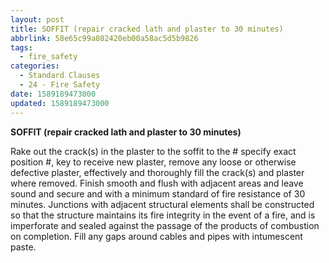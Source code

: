 ```yaml
---
layout: post
title: SOFFIT (repair cracked lath and plaster to 30 minutes)
abbrlink: 58e65c99a802420eb00a58ac5d5b9826
tags:
  - fire_safety
categories:
  - Standard Clauses
  - 24 - Fire Safety
date: 1589189473000
updated: 1589189473000
---
```


**SOFFIT (repair cracked lath and plaster to 30 minutes)**

Rake out the crack(s) in the plaster to the soffit to the # specify exact position #, key to receive new plaster, remove any loose or otherwise defective plaster, effectively and thoroughly fill the crack(s) and plaster where removed. Finish smooth and flush with adjacent areas and leave sound and secure and with a minimum standard of fire resistance of 30 minutes. Junctions with adjacent structural elements shall be constructed so that the structure maintains its fire integrity in the event of a fire, and is imperforate and sealed against the passage of the products of combustion on completion. Fill any gaps around cables and pipes with intumescent paste.
